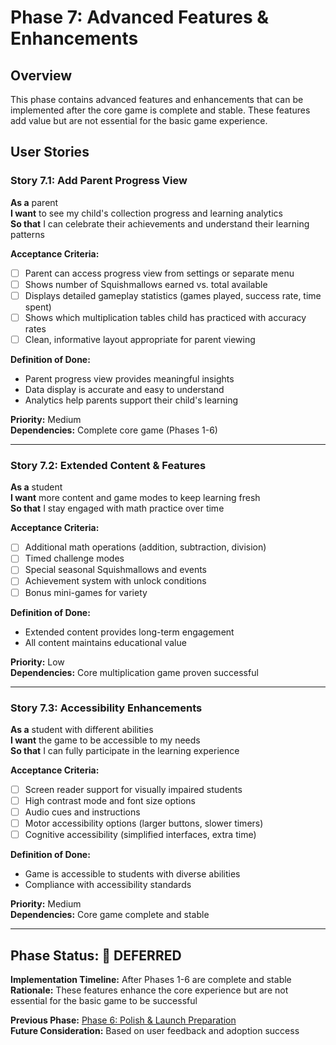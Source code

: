 # Phase 7: Advanced Features & Enhancements

## Overview

This phase contains advanced features and enhancements that can be implemented after the core game is complete and stable. These features add value but are not essential for the basic game experience.

## User Stories

### Story 7.1: Add Parent Progress View

**As a** parent  
**I want** to see my child's collection progress and learning analytics  
**So that** I can celebrate their achievements and understand their learning patterns

**Acceptance Criteria:**

- [ ] Parent can access progress view from settings or separate menu
- [ ] Shows number of Squishmallows earned vs. total available
- [ ] Displays detailed gameplay statistics (games played, success rate, time spent)
- [ ] Shows which multiplication tables child has practiced with accuracy rates
- [ ] Clean, informative layout appropriate for parent viewing

**Definition of Done:**

- Parent progress view provides meaningful insights
- Data display is accurate and easy to understand
- Analytics help parents support their child's learning

**Priority:** Medium  
**Dependencies:** Complete core game (Phases 1-6)

---

### Story 7.2: Extended Content & Features

**As a** student  
**I want** more content and game modes to keep learning fresh  
**So that** I stay engaged with math practice over time

**Acceptance Criteria:**

- [ ] Additional math operations (addition, subtraction, division)
- [ ] Timed challenge modes
- [ ] Special seasonal Squishmallows and events
- [ ] Achievement system with unlock conditions
- [ ] Bonus mini-games for variety

**Definition of Done:**

- Extended content provides long-term engagement
- All content maintains educational value

**Priority:** Low  
**Dependencies:** Core multiplication game proven successful

---

### Story 7.3: Accessibility Enhancements

**As a** student with different abilities  
**I want** the game to be accessible to my needs  
**So that** I can fully participate in the learning experience

**Acceptance Criteria:**

- [ ] Screen reader support for visually impaired students
- [ ] High contrast mode and font size options
- [ ] Audio cues and instructions
- [ ] Motor accessibility options (larger buttons, slower timers)
- [ ] Cognitive accessibility (simplified interfaces, extra time)

**Definition of Done:**

- Game is accessible to students with diverse abilities
- Compliance with accessibility standards

**Priority:** Medium  
**Dependencies:** Core game complete and stable

---

## Phase Status: 🚫 DEFERRED

**Implementation Timeline:** After Phases 1-6 are complete and stable  
**Rationale:** These features enhance the core experience but are not essential for the basic game to be successful

**Previous Phase:** [Phase 6: Polish & Launch Preparation](./phase-6-polish.md)  
**Future Consideration:** Based on user feedback and adoption success
